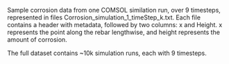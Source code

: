 Sample corrosion data from one COMSOL similation run, over 9 timesteps, represented in files Corrosion_simulation_1_timeStep_k.txt. Each file contains a header with metadata, followed by two columns: x and Height. x represents the point along the rebar lengthwise, and height represents the amount of corrosion.

The full dataset contains ~10k simulation runs, each with 9 timesteps.
